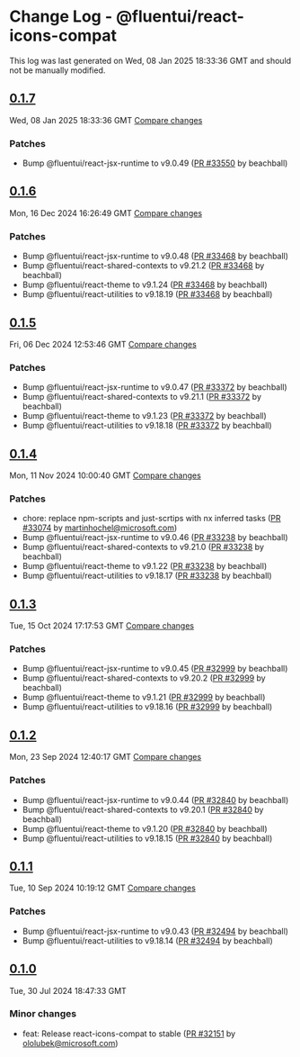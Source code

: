 # Change Log - @fluentui/react-icons-compat

This log was last generated on Wed, 08 Jan 2025 18:33:36 GMT and should not be manually modified.

<!-- Start content -->

## [0.1.7](https://github.com/microsoft/fluentui/tree/@fluentui/react-icons-compat_v0.1.7)

Wed, 08 Jan 2025 18:33:36 GMT 
[Compare changes](https://github.com/microsoft/fluentui/compare/@fluentui/react-icons-compat_v0.1.6..@fluentui/react-icons-compat_v0.1.7)

### Patches

- Bump @fluentui/react-jsx-runtime to v9.0.49 ([PR #33550](https://github.com/microsoft/fluentui/pull/33550) by beachball)

## [0.1.6](https://github.com/microsoft/fluentui/tree/@fluentui/react-icons-compat_v0.1.6)

Mon, 16 Dec 2024 16:26:49 GMT 
[Compare changes](https://github.com/microsoft/fluentui/compare/@fluentui/react-icons-compat_v0.1.5..@fluentui/react-icons-compat_v0.1.6)

### Patches

- Bump @fluentui/react-jsx-runtime to v9.0.48 ([PR #33468](https://github.com/microsoft/fluentui/pull/33468) by beachball)
- Bump @fluentui/react-shared-contexts to v9.21.2 ([PR #33468](https://github.com/microsoft/fluentui/pull/33468) by beachball)
- Bump @fluentui/react-theme to v9.1.24 ([PR #33468](https://github.com/microsoft/fluentui/pull/33468) by beachball)
- Bump @fluentui/react-utilities to v9.18.19 ([PR #33468](https://github.com/microsoft/fluentui/pull/33468) by beachball)

## [0.1.5](https://github.com/microsoft/fluentui/tree/@fluentui/react-icons-compat_v0.1.5)

Fri, 06 Dec 2024 12:53:46 GMT 
[Compare changes](https://github.com/microsoft/fluentui/compare/@fluentui/react-icons-compat_v0.1.4..@fluentui/react-icons-compat_v0.1.5)

### Patches

- Bump @fluentui/react-jsx-runtime to v9.0.47 ([PR #33372](https://github.com/microsoft/fluentui/pull/33372) by beachball)
- Bump @fluentui/react-shared-contexts to v9.21.1 ([PR #33372](https://github.com/microsoft/fluentui/pull/33372) by beachball)
- Bump @fluentui/react-theme to v9.1.23 ([PR #33372](https://github.com/microsoft/fluentui/pull/33372) by beachball)
- Bump @fluentui/react-utilities to v9.18.18 ([PR #33372](https://github.com/microsoft/fluentui/pull/33372) by beachball)

## [0.1.4](https://github.com/microsoft/fluentui/tree/@fluentui/react-icons-compat_v0.1.4)

Mon, 11 Nov 2024 10:00:40 GMT 
[Compare changes](https://github.com/microsoft/fluentui/compare/@fluentui/react-icons-compat_v0.1.3..@fluentui/react-icons-compat_v0.1.4)

### Patches

- chore: replace npm-scripts and just-scrtips with nx inferred tasks ([PR #33074](https://github.com/microsoft/fluentui/pull/33074) by martinhochel@microsoft.com)
- Bump @fluentui/react-jsx-runtime to v9.0.46 ([PR #33238](https://github.com/microsoft/fluentui/pull/33238) by beachball)
- Bump @fluentui/react-shared-contexts to v9.21.0 ([PR #33238](https://github.com/microsoft/fluentui/pull/33238) by beachball)
- Bump @fluentui/react-theme to v9.1.22 ([PR #33238](https://github.com/microsoft/fluentui/pull/33238) by beachball)
- Bump @fluentui/react-utilities to v9.18.17 ([PR #33238](https://github.com/microsoft/fluentui/pull/33238) by beachball)

## [0.1.3](https://github.com/microsoft/fluentui/tree/@fluentui/react-icons-compat_v0.1.3)

Tue, 15 Oct 2024 17:17:53 GMT 
[Compare changes](https://github.com/microsoft/fluentui/compare/@fluentui/react-icons-compat_v0.1.2..@fluentui/react-icons-compat_v0.1.3)

### Patches

- Bump @fluentui/react-jsx-runtime to v9.0.45 ([PR #32999](https://github.com/microsoft/fluentui/pull/32999) by beachball)
- Bump @fluentui/react-shared-contexts to v9.20.2 ([PR #32999](https://github.com/microsoft/fluentui/pull/32999) by beachball)
- Bump @fluentui/react-theme to v9.1.21 ([PR #32999](https://github.com/microsoft/fluentui/pull/32999) by beachball)
- Bump @fluentui/react-utilities to v9.18.16 ([PR #32999](https://github.com/microsoft/fluentui/pull/32999) by beachball)

## [0.1.2](https://github.com/microsoft/fluentui/tree/@fluentui/react-icons-compat_v0.1.2)

Mon, 23 Sep 2024 12:40:17 GMT 
[Compare changes](https://github.com/microsoft/fluentui/compare/@fluentui/react-icons-compat_v0.1.1..@fluentui/react-icons-compat_v0.1.2)

### Patches

- Bump @fluentui/react-jsx-runtime to v9.0.44 ([PR #32840](https://github.com/microsoft/fluentui/pull/32840) by beachball)
- Bump @fluentui/react-shared-contexts to v9.20.1 ([PR #32840](https://github.com/microsoft/fluentui/pull/32840) by beachball)
- Bump @fluentui/react-theme to v9.1.20 ([PR #32840](https://github.com/microsoft/fluentui/pull/32840) by beachball)
- Bump @fluentui/react-utilities to v9.18.15 ([PR #32840](https://github.com/microsoft/fluentui/pull/32840) by beachball)

## [0.1.1](https://github.com/microsoft/fluentui/tree/@fluentui/react-icons-compat_v0.1.1)

Tue, 10 Sep 2024 10:19:12 GMT 
[Compare changes](https://github.com/microsoft/fluentui/compare/@fluentui/react-icons-compat_v0.1.0..@fluentui/react-icons-compat_v0.1.1)

### Patches

- Bump @fluentui/react-jsx-runtime to v9.0.43 ([PR #32494](https://github.com/microsoft/fluentui/pull/32494) by beachball)
- Bump @fluentui/react-utilities to v9.18.14 ([PR #32494](https://github.com/microsoft/fluentui/pull/32494) by beachball)

## [0.1.0](https://github.com/microsoft/fluentui/tree/@fluentui/react-icons-compat_v0.1.0)

Tue, 30 Jul 2024 18:47:33 GMT

### Minor changes

- feat: Release react-icons-compat to stable ([PR #32151](https://github.com/microsoft/fluentui/pull/32151) by ololubek@microsoft.com)
